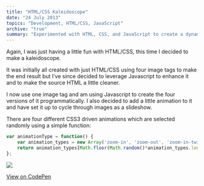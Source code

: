 ```yaml
---
title: "HTML/CSS Kaleidoscope"
date: "24 July 2013"
topics: "Development, HTML/CSS, JavaScript"
archive: "true"
summary: "Experimented with HTML, CSS, and JavaScript to create a dynamic kaleidoscope"
---
```


Again, I was just having a little fun with HTML/CSS, this time I decided to make a kaleidoscope.

It was initially all created with just HTML/CSS using four image tags to make the end result but I’ve since decided to leverage Javascript to enhance it and to make the source HTML a little cleaner.

I now use one image tag and am using Javascript to create the four versions of it programmatically. I also decided to add a little animation to it and have set it up to cycle through images as a slideshow.

There are four different CSS3 driven animations which are selected randomly using a simple function:

```js
var animationType = function() {
	var animation_types = new Array('zoom-in', 'zoom-out', 'zoom-in-twist', 'x-slide', 'y-slide');
	return animation_types[Math.floor(Math.random()*animation_types.length)];
};
```

![](/assets/2013/kaleidoscope.jpg)

[View on CodePen](https://codepen.io/mraffaele/pen/QwwYzJo)
